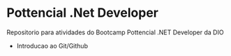 # Pottencial .Net Developer

Repositorio para atividades do Bootcamp Pottencial .NET Developer da DIO

 - Introducao ao Git/Github
